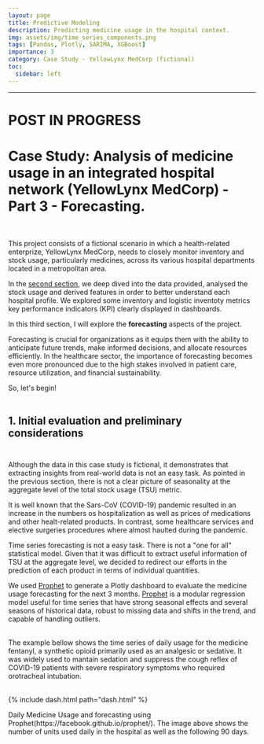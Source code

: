 ```yaml
---
layout: page
title: Predictive Modeling
description: Predicting medicine usage in the hospital context.
img: assets/img/time_series_components.png
tags: [Pandas, Plotly, SARIMA, XGBoost]
importance: 3
category: Case Study - YellowLynx MedCorp (fictional)
toc:
  sidebar: left
---
```


<hr>

# POST IN PROGRESS
# Case Study: Analysis of medicine usage in an integrated hospital network (YellowLynx MedCorp) - Part 3 - Forecasting.
<br>


This project consists of a fictional scenario in which a health-related enterprize, YellowLynx MedCorp, needs to closely monitor inventory and stock usage, particularly medicines, across its various hospital departments located in a metropolitan area.

In the [second section](/projects/2_project/), we deep dived into the data provided, analysed the stock usage and derived features in order to better understand each hospital profile. We explored some inventory and logistic inventoty metrics key performance indicators (KPI) clearly displayed in dashboards.

In this third section, I will explore the **forecasting** aspects of the project.

Forecasting is crucial for organizations as it equips them with the ability to anticipate future trends, make informed decisions, and allocate resources efficiently. In the healthcare sector, the importance of forecasting becomes even more pronounced due to the high stakes involved in patient care, resource utilization, and financial sustainability.

So, let's begin!<br><br>

## 1. Initial evaluation and preliminary considerations<br><br>

Although the data in this case study is fictional, it demonstrates that extracting insights from real-world data is not an easy task. As pointed in the previous section, there is not a clear picture of seasonality at the aggregate level of the total stock usage (TSU) metric.

It is well known that the Sars-CoV (COVID-19) pandemic resulted in an increase in the numbers os hospitalization as well as prices of medications and other healt-related products. In contrast, some healthcare services and elective surgeries procedures where almost haulted during the pandemic.

Time series forecasting is not a easy task. There is not a "one for all" statistical model. Given that it was difficult to extract useful information of TSU at the aggregate level, we decided to redirect our efforts in the prediction of each product in terms of individual quantities.

We used [Prophet](https://facebook.github.io/prophet/) to generate a Plotly dashboard to evaluate the medicine usage forecasting for the next 3 months. [Prophet](https://facebook.github.io/prophet/) is a modular regression model useful for time series that have strong seasonal effects and several seasons of historical data, robust to missing data and shifts in the trend, and capable of handling outliers.<br><br>

The example bellow shows the time series of daily usage for the medicine fentanyl, a synthetic opioid primarily used as an analgesic or sedative. It was widely used to mantain sedation and suppress the cough reflex of COVID-19 patients with severe respiratory symptoms who required orotracheal intubation.<br><br>

{% include dash.html path="dash.html" %}
<div class="caption">Daily Medicine Usage and forecasting using Prophet(https://facebook.github.io/prophet/). The image above shows the number of units used daily in the hospital as well as the following 90 days.</div><br><br>


